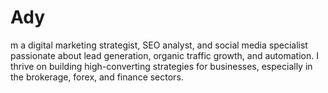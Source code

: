 # Ady
m a digital marketing strategist, SEO analyst, and social media specialist passionate about lead generation, organic traffic growth, and automation. I thrive on building high-converting strategies for businesses, especially in the brokerage, forex, and finance sectors.
